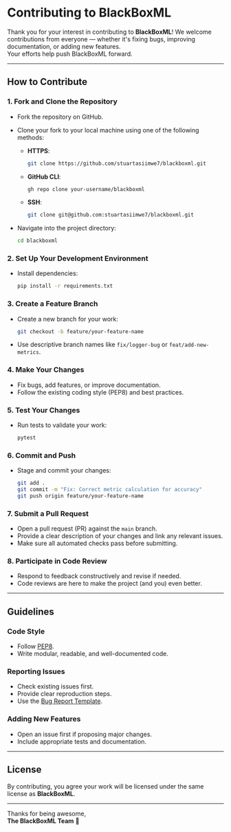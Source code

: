 # Contributing to BlackBoxML

Thank you for your interest in contributing to **BlackBoxML**! 
We welcome contributions from everyone — whether it's fixing bugs, improving documentation, or adding new features.  
Your efforts help push BlackBoxML forward. 

---

## How to Contribute

### 1. Fork and Clone the Repository

- Fork the repository on GitHub.
- Clone your fork to your local machine using one of the following methods:

  - **HTTPS**:
    ```bash
    git clone https://github.com/stuartasiimwe7/blackboxml.git
    ```

  - **GitHub CLI**:
    ```bash
    gh repo clone your-username/blackboxml
    ```

  - **SSH**:
    ```bash
    git clone git@github.com:stuartasiimwe7/blackboxml.git
    ```

- Navigate into the project directory:
  ```bash
  cd blackboxml
  ```

### 2. Set Up Your Development Environment

- Install dependencies:
  ```bash
  pip install -r requirements.txt
  ```

### 3. Create a Feature Branch

- Create a new branch for your work:
  ```bash
  git checkout -b feature/your-feature-name
  ```
- Use descriptive branch names like `fix/logger-bug` or `feat/add-new-metrics`.

### 4. Make Your Changes

- Fix bugs, add features, or improve documentation.
- Follow the existing coding style (PEP8) and best practices.

### 5. Test Your Changes

- Run tests to validate your work:
  ```bash
  pytest
  ```

### 6. Commit and Push

- Stage and commit your changes:
  ```bash
  git add .
  git commit -m "Fix: Correct metric calculation for accuracy"
  git push origin feature/your-feature-name
  ```

### 7. Submit a Pull Request

- Open a pull request (PR) against the `main` branch.
- Provide a clear description of your changes and link any relevant issues.
- Make sure all automated checks pass before submitting.

### 8. Participate in Code Review

- Respond to feedback constructively and revise if needed.
- Code reviews are here to make the project (and you) even better.

---

## Guidelines

### Code Style

- Follow [PEP8](https://www.python.org/dev/peps/pep-0008/).
- Write modular, readable, and well-documented code.

### Reporting Issues

- Check existing issues first.
- Provide clear reproduction steps.
- Use the [Bug Report Template](.github/ISSUE_TEMPLATE/bug_report.md).

### Adding New Features

- Open an issue first if proposing major changes.
- Include appropriate tests and documentation.

---

## License

By contributing, you agree your work will be licensed under the same license as **BlackBoxML**.

---

Thanks for being awesome,  
**The BlackBoxML Team** 🖤